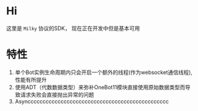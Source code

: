 # Hi

这里是 `Milky` 协议的SDK， 现在正在开发中但是基本可用

# 特性

1. 单个Bot实例生命周期内只会开启一个额外的线程(作为websocket通信线程), 性能有所提升
2. 使用ADT（代数数据类型）来弥补OneBot11模块直接使用原始数据类型而导致请求失败会直接抛出异常的问题
3. Asynccccccccccccccccccccccccccccccccccccccccccccccc